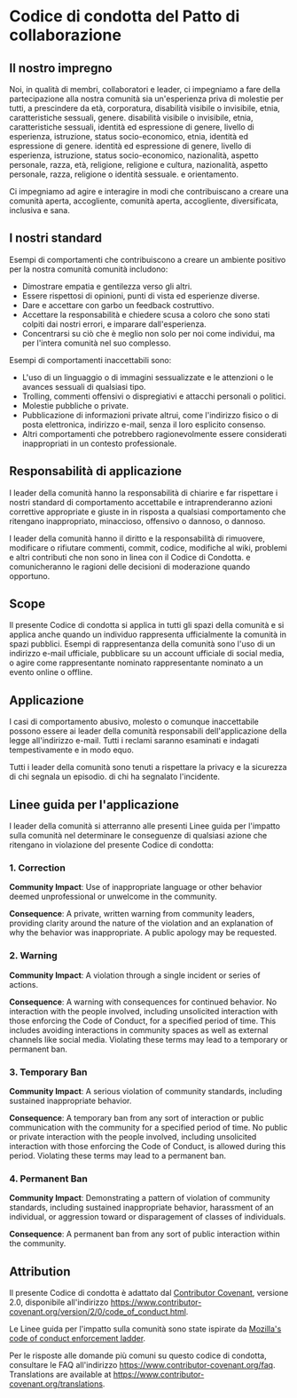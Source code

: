 # Codice di condotta del Patto di collaborazione

## Il nostro impregno

Noi, in qualità di membri, collaboratori e leader, ci impegniamo a fare della partecipazione alla nostra
comunità sia un'esperienza priva di molestie per tutti, a prescindere da età, corporatura, disabilità visibile o invisibile, etnia, caratteristiche sessuali, genere.
disabilità visibile o invisibile, etnia, caratteristiche sessuali, identità ed espressione di genere, livello di esperienza, istruzione, status socio-economico, etnia, identità ed espressione di genere.
identità ed espressione di genere, livello di esperienza, istruzione, status socio-economico, nazionalità, aspetto personale, razza, età, religione, religione e cultura,
nazionalità, aspetto personale, razza, religione o identità sessuale.
e orientamento.

Ci impegniamo ad agire e interagire in modi che contribuiscano a creare una comunità aperta, accogliente,
comunità aperta, accogliente, diversificata, inclusiva e sana.

## I nostri standard

Esempi di comportamenti che contribuiscono a creare un ambiente positivo per la nostra comunità
comunità includono:

* Dimostrare empatia e gentilezza verso gli altri.
* Essere rispettosi di opinioni, punti di vista ed esperienze diverse.
* Dare e accettare con garbo un feedback costruttivo.
* Accettare la responsabilità e chiedere scusa a coloro che sono stati colpiti dai nostri errori, e imparare dall'esperienza.
* Concentrarsi su ciò che è meglio non solo per noi come individui, ma per l'intera comunità nel suo complesso.

Esempi di comportamenti inaccettabili sono:

* L'uso di un linguaggio o di immagini sessualizzate e le attenzioni o le avances sessuali di qualsiasi tipo.
* Trolling, commenti offensivi o dispregiativi e attacchi personali o politici.
* Molestie pubbliche o private.
* Pubblicazione di informazioni private altrui, come l'indirizzo fisico o di posta elettronica, indirizzo e-mail, senza il loro esplicito consenso.
* Altri comportamenti che potrebbero ragionevolmente essere considerati inappropriati in un contesto professionale.

## Responsabilità di applicazione

I leader della comunità hanno la responsabilità di chiarire e far rispettare i nostri standard di
comportamento accettabile e intraprenderanno azioni correttive appropriate e giuste in
in risposta a qualsiasi comportamento che ritengano inappropriato, minaccioso, offensivo o dannoso,
o dannoso.

I leader della comunità hanno il diritto e la responsabilità di rimuovere, modificare o rifiutare
commenti, commit, codice, modifiche al wiki, problemi e altri contributi che non sono in linea con il Codice di Condotta.
e comunicheranno le ragioni delle decisioni di moderazione quando opportuno.

## Scope

Il presente Codice di condotta si applica in tutti gli spazi della comunità e si applica anche quando
un individuo rappresenta ufficialmente la comunità in spazi pubblici.
Esempi di rappresentanza della comunità sono l'uso di un indirizzo e-mail ufficiale,
pubblicare su un account ufficiale di social media, o agire come rappresentante nominato
rappresentante nominato a un evento online o offline.

## Applicazione

I casi di comportamento abusivo, molesto o comunque inaccettabile possono essere
ai leader della comunità responsabili dell'applicazione della legge all'indirizzo
e-mail.
Tutti i reclami saranno esaminati e indagati tempestivamente e in modo equo.

Tutti i leader della comunità sono tenuti a rispettare la privacy e la sicurezza di chi segnala un episodio.
di chi ha segnalato l'incidente.

## Linee guida per l'applicazione

I leader della comunità si atterranno alle presenti Linee guida per l'impatto sulla comunità nel determinare
le conseguenze di qualsiasi azione che ritengano in violazione del presente Codice di condotta:

### 1. Correction

**Community Impact**: Use of inappropriate language or other behavior deemed
unprofessional or unwelcome in the community.

**Consequence**: A private, written warning from community leaders, providing
clarity around the nature of the violation and an explanation of why the
behavior was inappropriate. A public apology may be requested.

### 2. Warning

**Community Impact**: A violation through a single incident or series
of actions.

**Consequence**: A warning with consequences for continued behavior. No
interaction with the people involved, including unsolicited interaction with
those enforcing the Code of Conduct, for a specified period of time. This
includes avoiding interactions in community spaces as well as external channels
like social media. Violating these terms may lead to a temporary or
permanent ban.

### 3. Temporary Ban

**Community Impact**: A serious violation of community standards, including
sustained inappropriate behavior.

**Consequence**: A temporary ban from any sort of interaction or public
communication with the community for a specified period of time. No public or
private interaction with the people involved, including unsolicited interaction
with those enforcing the Code of Conduct, is allowed during this period.
Violating these terms may lead to a permanent ban.

### 4. Permanent Ban

**Community Impact**: Demonstrating a pattern of violation of community
standards, including sustained inappropriate behavior,  harassment of an
individual, or aggression toward or disparagement of classes of individuals.

**Consequence**: A permanent ban from any sort of public interaction within
the community.

## Attribution

Il presente Codice di condotta è adattato dal [Contributor Covenant][homepage],
versione 2.0, disponibile all'indirizzo
https://www.contributor-covenant.org/version/2/0/code_of_conduct.html.

Le Linee guida per l'impatto sulla comunità sono state ispirate da [Mozilla's code of conduct
enforcement ladder](https://github.com/mozilla/diversity).

[homepage]: https://www.contributor-covenant.org

Per le risposte alle domande più comuni su questo codice di condotta, consultare le FAQ all'indirizzo
https://www.contributor-covenant.org/faq. Translations are available at
https://www.contributor-covenant.org/translations.

